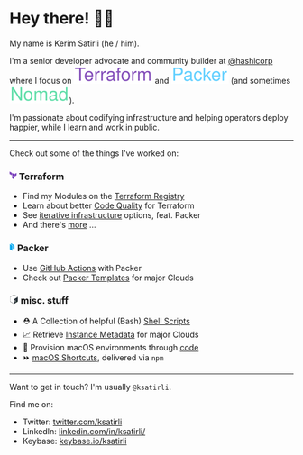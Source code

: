 # Hey there! 👋🏼

My name is Kerim Satirli (he / him).

I'm a senior developer advocate and community builder at [@hashicorp](https://github.com/hashicorp) where I focus on ![HashiCorp Terraform](https://raw.githubusercontent.com/ksatirli/ksatirli/main/assets/hashicorp-terraform.svg) and ![HashiCorp Packer](https://raw.githubusercontent.com/ksatirli/ksatirli/main/assets/hashicorp-packer.svg) (and sometimes ![HashiCorp Nomad](https://raw.githubusercontent.com/ksatirli/ksatirli/main/assets/hashicorp-nomad.svg)).

I'm passionate about codifying infrastructure and helping operators deploy happier, while I learn and work in public.

---

Check out some of the things I've worked on:

### ![HashiCorp Terraform](https://raw.githubusercontent.com/ksatirli/ksatirli/main/assets/hashicorp-terraform-icon.png) Terraform

* Find my Modules on the [Terraform Registry](https://registry.terraform.io/namespaces/operatehappy)
* Learn about better [Code Quality](https://github.com/ksatirli/code-quality-for-terraform) for Terraform
* See [iterative infrastructure](https://github.com/ksatirli/iterative-infrastructure) options, feat. Packer
* And there's [more](https://github.com/ksatirli?tab=repositories&q=terraform&type=public) &hellip;

### ![HashiCorp Packer](https://raw.githubusercontent.com/ksatirli/ksatirli/main/assets/hashicorp-packer-icon.png) Packer

* Use [GitHub Actions](https://github.com/marketplace/actions/packer-github-actions) with Packer
* Check out [Packer Templates](https://github.com/operatehappy/packer-hashicorp) for major Clouds

### ![Bash](https://raw.githubusercontent.com/ksatirli/ksatirli/main/assets/bash-icon.png) misc. stuff

* ⛑️ A Collection of helpful (Bash) [Shell Scripts](https://github.com/operatehappy/shell-helpers)
* 📈 Retrieve [Instance Metadata](https://github.com/operatehappy/instance-metadata) for major Clouds
* 📍 Provision macOS environments through [code](https://github.com/operatehappy/place)
* ⏩ [macOS Shortcuts](https://github.com/operatehappy/shortcuts), delivered via `npm`

---

Want to get in touch? I'm usually `@ksatirli`.

Find me on:

* Twitter: [twitter.com/ksatirli](https://twitter.com/ksatirli)
* LinkedIn: [linkedin.com/in/ksatirli/](https://www.linkedin.com/in/ksatirli/)
* Keybase: [keybase.io/ksatirli](https://keybase.io/ksatirli)
